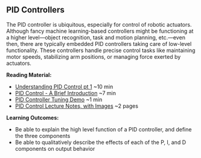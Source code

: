 <link rel="stylesheet" type="text/css" href="../../assets/css/styles.css">

## PID Controllers
The PID controller is ubiquitous, especially for control of robotic actuators. Although fancy machine learning-based controllers might be functioning at a higher level—object recognition, task and motion planning, etc.—even then, there are typically embedded PID controllers taking care of low-level functionality. These controllers handle precise control tasks like maintaining motor speeds, stabilizing arm positions, or managing force exerted by actuators. 

**Reading Material:**
- [Understanding PID Control pt 1](https://www.youtube.com/watch?v=wkfEZmsQqiA&ab_channel=MATLAB) ~10 min
- [PID Control - A Brief Introduction](https://www.youtube.com/watch?v=UR0hOmjaHp0&ab_channel=BrianDouglas) ~7 min
- [PID Controller Tuning Demo](https://www.youtube.com/watch?v=qKy98Cbcltw&ab_channel=Horizon4electronics) ~1 min
- [PID Control Lecture Notes, with Images](https://www.eecs.umich.edu/courses/eecs373.w05/lecture/control.html) ~2 pages

**Learning Outcomes:**
- Be able to explain the high level function of a PID controller, and define the three components
- Be able to qualitatively describe the effects of each of the P, I, and D components on output behavior
